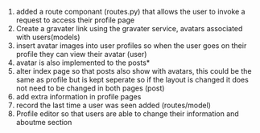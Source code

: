 1) added a route componant (routes.py) that allows the user to invoke a request to access their profile page
2) Create a gravater link using the gravater service, avatars associated with users(models)
3) insert avatar images into user profiles so when the user goes on their profile they can view their avatar (user)
4) avatar is also implemented to the posts*
5) alter index page so that posts also show with avatars, this could be the same as profile but is kept seperate so if the layout is changed it does not need to be changed in both pages (post)
6) add extra information in profile pages
7) record the last time a user was seen added (routes/model)
8) Profile editor so that users are able to change their information and aboutme section
